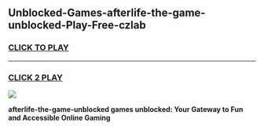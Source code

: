 
## Unblocked-Games-afterlife-the-game-unblocked-Play-Free-czlab
<h3>
<a href="https://premium76.site?title=afterlife-the-game-unblocked&ref=20A">CLICK TO PLAY</a></h3>
<hr>

<h3>
<a href="https://premium76.site?title=afterlife-the-game-unblocked&ref=20A">CLICK 2 PLAY</a>
  
</h3>

<a href="https://premium76.site?title=afterlife-the-game-unblocked&ref=20A"><img src="https://clearcache.store/games.png"></a>


**afterlife-the-game-unblocked games unblocked: Your Gateway to Fun and Accessible Online Gaming**
